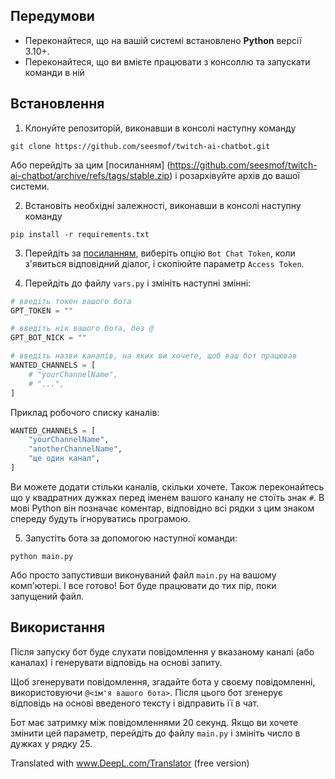 ## Передумови

- Переконайтеся, що на вашій системі встановлено **Python** версії 3.10+.
- Переконайтеся, що ви вмієте працювати з консоллю та запускати команди в ній

## Встановлення

1. Клонуйте репозиторій, виконавши в консолі наступну команду

```
git clone https://github.com/seesmof/twitch-ai-chatbot.git
```

Або перейдіть за цим [посиланням] (https://github.com/seesmof/twitch-ai-chatbot/archive/refs/tags/stable.zip) і розархівуйте архів до вашої системи.

2. Встановіть необхідні залежності, виконавши в консолі наступну команду

```
pip install -r requirements.txt
```

3. Перейдіть за [посиланням](https://twitchtokengenerator.com/), виберіть опцію `Bot Chat Token`, коли з'явиться відповідний діалог, і скопіюйте параметр `Access Token`.

4. Перейдіть до файлу `vars.py` і змініть наступні змінні:

```py
# введіть токен вашого бота
GPT_TOKEN = ""

# введіть нік вашого бота, без @
GPT_BOT_NICK = ""

# введіть назви каналів, на яких ви хочете, щоб ваш бот працював
WANTED_CHANNELS = [
    # "yourChannelName",
    # "...",
]
```

Приклад робочого списку каналів:

```py
WANTED_CHANNELS = [
    "yourChannelName",
    "anotherChannelName",
    "ще один канал",
]
```

Ви можете додати стільки каналів, скільки хочете. Також переконайтесь що у квадратних дужках перед іменем вашого каналу не стоїть знак `#`. В мові Python він позначає коментар, відповідно всі рядки з цим знаком спереду будуть ігноруватись програмою.

5. Запустіть бота за допомогою наступної команди:

```
python main.py
```

Або просто запустивши виконуваний файл `main.py` на вашому комп'ютері. І все готово! Бот буде працювати до тих пір, поки запущений файл.

## Використання

Після запуску бот буде слухати повідомлення у вказаному каналі (або каналах) і генерувати відповідь на основі запиту.

Щоб згенерувати повідомлення, згадайте бота у своєму повідомленні, використовуючи `@<ім'я вашого бота>`. Після цього бот згенерує відповідь на основі введеного тексту і відправить її в чат.

Бот має затримку між повідомленнями 20 секунд. Якщо ви хочете змінити цей параметр, перейдіть до файлу `main.py` і змініть число в дужках у рядку 25.

Translated with www.DeepL.com/Translator (free version)
